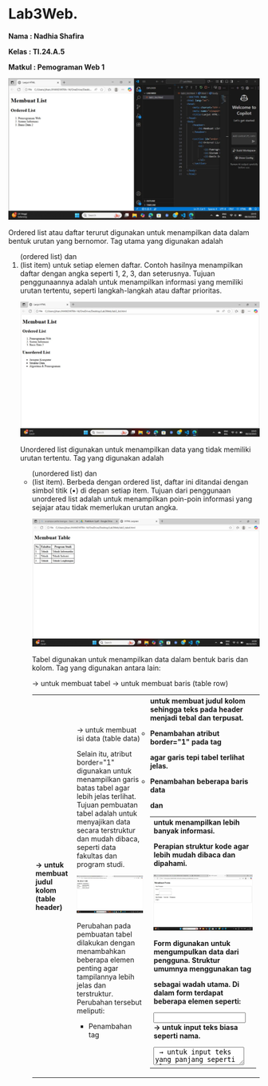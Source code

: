 # Lab3Web.

**Nama      : Nadhia Shafira**

**Kelas     : TI.24.A.5** 

**Matkul    : Pemograman Web 1**

![Hasil Pertama](https://github.com/NadhiaShafira/Lab3Web./blob/393fe47d16397b4f9be07e07dba91e97d0f53e78/Gambar%201%20Ordered%201.jpg) 

Ordered list atau daftar terurut digunakan untuk menampilkan data dalam bentuk urutan yang bernomor. Tag utama yang digunakan adalah <ol> (ordered list) dan <li> (list item) untuk setiap elemen daftar.
Contoh hasilnya menampilkan daftar dengan angka seperti 1, 2, 3, dan seterusnya.
Tujuan penggunaannya adalah untuk menampilkan informasi yang memiliki urutan tertentu, seperti langkah-langkah atau daftar prioritas.

![Perubahan Pertama](https://github.com/NadhiaShafira/Lab3Web./blob/d8e9be0ef268536df3721b23c118c3c519c9def1/Gambar%202%20Unordered%20List.jpg)

Unordered list digunakan untuk menampilkan data yang tidak memiliki urutan tertentu. Tag yang digunakan adalah <ul> (unordered list) dan <li> (list item).
Berbeda dengan ordered list, daftar ini ditandai dengan simbol titik (•) di depan setiap item.
Tujuan dari penggunaan unordered list adalah untuk menampilkan poin-poin informasi yang sejajar atau tidak memerlukan urutan angka.

![Hasil tabel](https://github.com/NadhiaShafira/Lab3Web./blob/ed9cf47fcf38b8cc8dbcb2b984b019c46f8e1b20/Gambar%203%20Membuat%20tabel%201.jpg) 

Tabel digunakan untuk menampilkan data dalam bentuk baris dan kolom. Tag yang digunakan antara lain:

<table> → untuk membuat tabel

<tr> → untuk membuat baris (table row)

<th> → untuk membuat judul kolom (table header)

<td> → untuk membuat isi data (table data)

Selain itu, atribut border="1" digunakan untuk menampilkan garis batas tabel agar lebih jelas terlihat.
Tujuan pembuatan tabel adalah untuk menyajikan data secara terstruktur dan mudah dibaca, seperti data fakultas dan program studi.

![Perubahan Tabel](https://github.com/NadhiaShafira/Lab3Web./blob/2aac18a818b75a214e50bead64e7a30f605d8aa8/Gambar%204%20Membuat%20tabel%202.jpg) 

Perubahan pada pembuatan tabel dilakukan dengan menambahkan beberapa elemen penting agar tampilannya lebih jelas dan terstruktur. Perubahan tersebut meliputi:

- Penambahan tag <th> untuk membuat judul kolom sehingga teks pada header menjadi tebal dan terpusat.

- Penambahan atribut border="1" pada tag <table> agar garis tepi tabel terlihat jelas.

- Penambahan beberapa baris data <tr> dan <td> untuk menampilkan lebih banyak informasi.

- Perapian struktur kode agar lebih mudah dibaca dan dipahami.

![Membuat Form](https://github.com/NadhiaShafira/Lab3Web./blob/75995b9708d3e132121f43445410b8c78472b5ec/Gambar%205%20Membuat%20Form%201.jpg) 

Form digunakan untuk mengumpulkan data dari pengguna. Struktur umumnya menggunakan tag <form> sebagai wadah utama.
Di dalam form terdapat beberapa elemen seperti:

<input type="text"> → untuk input teks biasa seperti nama.

<textarea> → untuk input teks yang panjang seperti alamat.

<input type="radio"> → untuk memilih satu pilihan dari beberapa opsi, misalnya jenis kelamin.

<button> → untuk tombol kirim (submit) atau aksi lain seperti reset.

Selain itu, <fieldset> dan <legend> digunakan untuk mengelompokkan input agar tampilan form lebih rapi dan terstruktur.
Tujuan form adalah memfasilitasi pengguna dalam mengirimkan data ke sistem atau server.

![Perubahan Form](https://github.com/NadhiaShafira/Lab3Web./blob/fd6c48cb0f17821ac6ef77604a90625282660514/Gambar%206%20Membuat%20Form%202.jpg) 

- Menambahkan tag <fieldset> dan <legend> untuk mengelompokkan data dalam form agar tampil rapi dan terpisah.

- Menambahkan elemen input baru seperti <textarea> untuk alamat, <input type="radio"> untuk jenis kelamin, dan <button> untuk mengirim     data.

- Menambahkan dropdown dan listbox menggunakan tag <select> dan <option> agar pengguna bisa memilih satu atau beberapa data.

- Menyusun ulang posisi label dan input supaya form lebih teratur dan mudah digunakan.

 Hasilnya: form menjadi lebih interaktif, lengkap, dan fungsional untuk menginput berbagai jenis data.

![DropDown dan listbox](https://github.com/NadhiaShafira/Lab3Web./blob/ac6ec1d8a18bf8027a141d75abf023a1903db895/Gambar%207%20DropDown.jpg) 

Dropdown dan listbox merupakan elemen form yang digunakan untuk memberikan pilihan kepada pengguna.
- Dropdown menggunakan tag <select> dan <option> tanpa atribut multiple, sehingga hanya dapat memilih satu pilihan.
- Listbox juga menggunakan <select> dan <option> namun ditambahkan atribut multiple, sehingga pengguna dapat memilih lebih dari satu       pilihan sekaligus (biasanya dengan menekan tombol Ctrl atau Shift).

Selain itu, tombol <button type="submit"> dan <button type="reset"> digunakan untuk mengirim dan menghapus isian form.
Tujuan penggunaan dropdown dan listbox adalah agar pengguna dapat memilih data dari daftar yang telah disediakan dengan cara yang praktis dan efisien.
